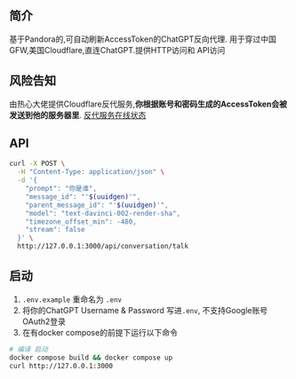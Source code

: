 ## 简介
基于Pandora的,可自动刷新AccessToken的ChatGPT反向代理.
用于穿过中国GFW,美国Cloudflare,直连ChatGPT.提供HTTP访问和 API访问

## 风险告知
由热心大佬提供Cloudflare反代服务,**你根据账号和密码生成的AccessToken会被发送到他的服务器里**.
[反代服务在线状态](https://status.fakeopen.com/)

## API

```bash
curl -X POST \
  -H "Content-Type: application/json" \
  -d '{
    "prompt": "你是谁",
    "message_id": "'$(uuidgen)'",
    "parent_message_id": "'$(uuidgen)'",
    "model": "text-davinci-002-render-sha",
    "timezone_offset_min": -480,
    "stream": false
  }' \
  http://127.0.0.1:3000/api/conversation/talk
```

## 启动

1. `.env.example` 重命名为 `.env`
2. 将你的ChatGPT Username & Password 写进`.env`, 不支持Google账号OAuth2登录
3. 在有docker compose的前提下运行以下命令
```bash
# 编译 启动
docker compose build && docker compose up
curl http://127.0.0.1:3000
```
